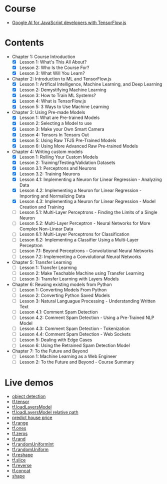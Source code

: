 # Course
  - [Google AI for JavaScript developers with TensorFlow.js](https://learning.edx.org/course/course-v1:Google+WebML102+1T2024/home)

# Contents
  - Chapter 1: Course Introduction
    + [x] Lesson 1: What's This All About?
    + [x] Lesson 2: Who Is the Course For?
    + [x] Lesson 3: What Will You Learn?
  - Chapter 2: Introduction to ML and TensorFlow.js
    + [x] Lesson 1: Artifical Intelligence, Machine Learning, and Deep Learning
    + [x] Lesson 2: Demystifying Machine Learning
    + [x] Lesson 3: How to Train ML Systems?
    + [x] Lesson 4: What is TensorFlow.js
    + [x] Lesson 5: 3 Ways to Use Machine Learning
  - Chapter 3: Using Pre-made Models
    + [x] Lesson 1: What are Pre-trained Models
    + [x] Lesson 2: Selecting a Model to use
    + [x] Lesson 3: Make your Own Smart Camera
    + [x] Lesson 4: Tensors In Tensors Out
    + [x] Lesson 5: Using Raw TFJS Pre-Trained Models
    + [x] Lesson 6: Using More Advanced Raw Pre-trained Models
  - Chapter 4: Writing custom models
    + [x] Lesson 1: Rolling Your Custom Models
    + [x] Lesson 2: Training/Testing/Validation Datasets
    + [x] Lesson 3.1: Perceptrons and Neurons
    + [x] Lesson 3.2: Training Neurons
    + [x] Lesson 4.1: Implementing a Neuron for Linear Regression - Analyzing Data
    + [x] Lesson 4.2: Implementing a Neuron for Linear Regression - Importing and Normalizing Data
    + [x] Lesson 4.3: Implementing a Neuron for Linear Regression - Model Creation and Training
    + [ ] Lesson 5.1: Multi-Layer Perceptrons - Finding the Limits of a Single Neuron
    + [ ] Lesson 5.2: Multi-Layer Perceptron - Neural Networks for More Complex Non-Linear Data
    + [ ] Lesson 6.1: Multi-Layer Perceptrons for Classification
    + [ ] Lesson 6.2: Implementing a Classifier Using a Multi-Layer Perceptron
    + [ ] Lesson 7.1: Beyond Perceptrons - Convolutional Neural Networks
    + [ ] Lesson 7.2: Implementing a Convolutional Neural Networks
  - Chapter 5: Transfer Learning
    + [ ] Lesson 1: Transfer Learning
    + [ ] Lesson 2: Make Teachable Machine using Transfer Learning
    + [ ] Lesson 3: Transfer Learning with Layers Models
  - Chapter 6: Reusing existing models from Python
    + [ ] Lesson 1: Converting Models From Python
    + [ ] Lesson 2: Converting Python Saved Models
    + [ ] Lesson 3: Natural Languague Processing - Understanding Written Text
    + [ ] Lesson 4.1: Comment Spam Detection
    + [ ] Lesson 4.2: Comment Spam Detection - Using a Pre-Trained NLP Model
    + [ ] Lesson 4.3: Comment Spam Detection - Tokenization
    + [ ] Lesson 4.4: Comment Spam Detection - Web Sockets
    + [ ] Lesson 5: Dealing with Edge Cases
    + [ ] Lesson 6: Using the Retrained Spam Detection Model
  - Chapter 7: To the Future and Beyond
    + [ ] Lesson 1: Machine Learning as a Web Engineer
    + [ ] Lesson 2: To the Future and Beyond - Course Summary

# Live demos
  - [object detection](https://klxcoder.github.io/learn-tensorflowjs/01/)
  - [tf.tensor](https://klxcoder.github.io/learn-tensorflowjs/02/)
  - [tf.loadLayersModel](https://klxcoder.github.io/learn-tensorflowjs/03/)
  - [tf.loadLayersModel relative path](https://klxcoder.github.io/learn-tensorflowjs/04/)
  - [predict house price](https://klxcoder.github.io/learn-tensorflowjs/05/)
  - [tf.range](https://klxcoder.github.io/learn-tensorflowjs/06/)
  - [tf.ones](https://klxcoder.github.io/learn-tensorflowjs/07/)
  - [tf.zeros](https://klxcoder.github.io/learn-tensorflowjs/08/)
  - [tf.rand](https://klxcoder.github.io/learn-tensorflowjs/09/)
  - [tf.randomUniformInt](https://klxcoder.github.io/learn-tensorflowjs/11/)
  - [tf.randomUniform](https://klxcoder.github.io/learn-tensorflowjs/12/)
  - [tf.reshape](https://klxcoder.github.io/learn-tensorflowjs/13/)
  - [tf.slice](https://klxcoder.github.io/learn-tensorflowjs/14/)
  - [tf.reverse](https://klxcoder.github.io/learn-tensorflowjs/15/)
  - [tf.concat](https://klxcoder.github.io/learn-tensorflowjs/16/)
  - [shape](https://klxcoder.github.io/learn-tensorflowjs/17/)